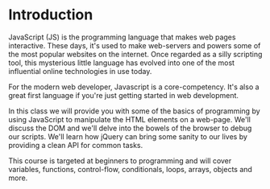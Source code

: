 # Introduction

JavaScript (JS) is the programming language that makes web pages interactive. These days, it's used to make web-servers and powers some of the most popular websites on the internet. Once regarded as a silly scripting tool, this mysterious little language has evolved into one of the most influential online technologies in use today. 

For the modern web developer, Javascript is a core-competency. It's also a great first language if you're just getting started in web development. 

In this class we will provide you with some of the basics of programming by using JavaScript to manipulate the HTML elements on a web-page. We'll discuss the DOM and we'll delve into the bowels of the browser to debug our scripts. We'll learn how jQuery can bring some sanity to our lives by providing a clean API for common tasks. 

This course is targeted at beginners to programming and will cover variables, functions, control-flow, conditionals, loops, arrays, objects and more. 
